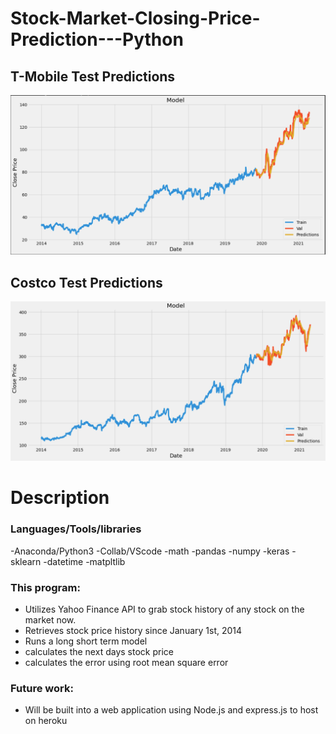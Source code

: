 # Stock-Market-Closing-Price-Prediction---Python 

## T-Mobile Test Predictions
![sample data](https://github.com/spencewalde/Stock-Market-Closing-Price-Prediction---Python/blob/af96e18aa998d11e8aaad477a096dc2c681fd103/graph%20TMUS.PNG "Sample Stock Price Prediction Data For T-Mobile")

## Costco Test Predictions
![sample data](https://github.com/spencewalde/Stock-Market-Closing-Price-Prediction---Python/blob/6413fe6482dbd0674d526fe63548252824d3bdc0/graph%20cost.PNG "Sample Stock Price Prediction Data For Costco")

# Description
### Languages/Tools/libraries

-Anaconda/Python3
-Collab/VScode
-math
-pandas
-numpy
-keras
-sklearn
-datetime
-matpltlib

### This program:

- Utilizes Yahoo Finance API to grab stock history of any stock on the market now. 
- Retrieves stock price history since January 1st, 2014
- Runs a long short term model 
- calculates the next days stock price 
- calculates the error using root mean square error

### Future work:

- Will be built into a web application using Node.js and express.js to host on heroku

